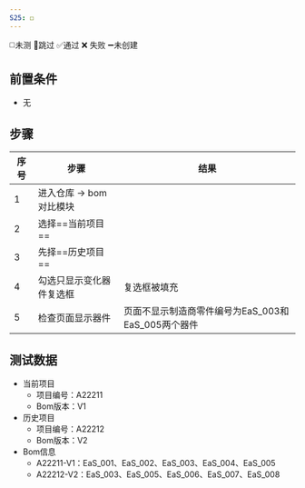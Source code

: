 ```yaml
---
S25: ◻️
---
```

◻️未测    🚫跳过     ✅通过    ❌ 失败    ➖未创建

## 前置条件

- 无

## 步骤

| 序号  | 步骤              | 结果                               |
| --- | --------------- | -------------------------------- |
| 1   | 进入仓库 -> bom对比模块 |                                  |
| 2   | 选择==当前项目==      |                                  |
| 3   | 先择==历史项目==      |                                  |
| 4   | 勾选只显示变化器件复选框    | 复选框被填充                           |
| 5   | 检查页面显示器件        | 页面不显示制造商零件编号为EaS_003和EaS_005两个器件 |

## 测试数据

- 当前项目
	- 项目编号：A22211
	- Bom版本：V1
- 历史项目
	- 项目编号：A22212
	- Bom版本：V2
- Bom信息
	- A22211-V1：EaS_001、EaS_002、EaS_003、EaS_004、EaS_005
	- A22212-V2：EaS_003、EaS_005、EaS_006、EaS_007、EaS_008
